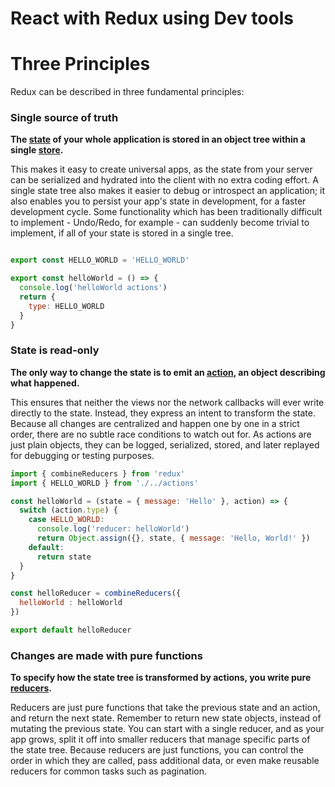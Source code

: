 # React with Redux using Dev tools 

# Three Principles

Redux can be described in three fundamental principles:

### Single source of truth

**The [state](../Glossary.md#state) of your whole application is stored in an object tree within a single [store](../Glossary.md#store).**

This makes it easy to create universal apps, as the state from your server can be serialized and hydrated into the client with no extra coding effort. A single state tree also makes it easier to debug or introspect an application; it also enables you to persist your app's state in development, for a faster development cycle. Some functionality which has been traditionally difficult to implement - Undo/Redo, for example - can suddenly become trivial to implement, if all of your state is stored in a single tree.

```js

export const HELLO_WORLD = 'HELLO_WORLD'

export const helloWorld = () => {
  console.log('helloWorld actions')
  return {
    type: HELLO_WORLD
  }
}


```

### State is read-only

**The only way to change the state is to emit an [action](../Glossary.md#action), an object describing what happened.**

This ensures that neither the views nor the network callbacks will ever write directly to the state. Instead, they express an intent to transform the state. Because all changes are centralized and happen one by one in a strict order, there are no subtle race conditions to watch out for. As actions are just plain objects, they can be logged, serialized, stored, and later replayed for debugging or testing purposes.

```js
import { combineReducers } from 'redux'
import { HELLO_WORLD } from './../actions'

const helloWorld = (state = { message: 'Hello' }, action) => {
  switch (action.type) {
    case HELLO_WORLD:
      console.log('reducer: helloWorld')
      return Object.assign({}, state, { message: 'Hello, World!' })
    default:
      return state
  }
}

const helloReducer = combineReducers({
  helloWorld : helloWorld
})

export default helloReducer
```

### Changes are made with pure functions

**To specify how the state tree is transformed by actions, you write pure [reducers](../Glossary.md#reducer).**

Reducers are just pure functions that take the previous state and an action, and return the next state. Remember to return new state objects, instead of mutating the previous state. You can start with a single reducer, and as your app grows, split it off into smaller reducers that manage specific parts of the state tree. Because reducers are just functions, you can control the order in which they are called, pass additional data, or even make reusable reducers for common tasks such as pagination.

